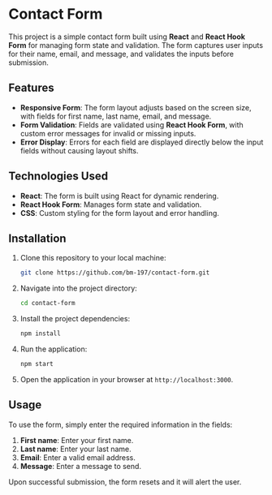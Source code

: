 # Contact Form

This project is a simple contact form built using **React** and **React Hook Form** for managing form state and validation. The form captures user inputs for their name, email, and message, and validates the inputs before submission.

## Features

- **Responsive Form**: The form layout adjusts based on the screen size, with fields for first name, last name, email, and message.
- **Form Validation**: Fields are validated using **React Hook Form**, with custom error messages for invalid or missing inputs.
- **Error Display**: Errors for each field are displayed directly below the input fields without causing layout shifts.

## Technologies Used

- **React**: The form is built using React for dynamic rendering.
- **React Hook Form**: Manages form state and validation.
- **CSS**: Custom styling for the form layout and error handling.

## Installation

1. Clone this repository to your local machine:

   ```bash
   git clone https://github.com/bm-197/contact-form.git
   ```

2. Navigate into the project directory:

   ```bash
   cd contact-form
   ```

3. Install the project dependencies:

   ```bash
   npm install
   ```

4. Run the application:

   ```bash
   npm start
   ```

5. Open the application in your browser at `http://localhost:3000`.


## Usage

To use the form, simply enter the required information in the fields:

1. **First name**: Enter your first name.
2. **Last name**: Enter your last name.
3. **Email**: Enter a valid email address.
4. **Message**: Enter a message to send.

Upon successful submission, the form resets and it will alert the user.